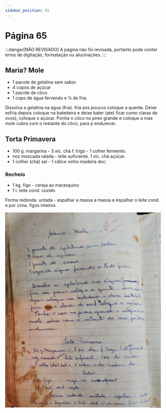 ```yaml
---
sidebar_position: 65
---
```

# Página 65
:::danger[NÃO REVISADO]
A página não foi revisada, portanto pode conter erros de digitação, formatação ou alucinações.
:::
## Maria? Mole

*   1 pacote de gelatina sem sabor.
*   4 copos de açúcar
*   1 pacote de côco
*   1 copo de água fervendo e ½ de fria.

Dissolva a gelatina na água (fria).
fria aos poucos coloque a quente. Deixe esfria
depois coloque na batedeira e deixe bater (ate)
ficar como claras de ovos), coloque o açúcar.
Ponha o côco no pirex grande e coloque a mas
mole cubra com o restante do côco, para p
endurecer.

## Torta Primavera

*   100 g. margarina - 3 xic. chá f. trigo - 1 colher fermento.
*   noz moscada ralada - leite suficiente. 1 xic. chá açúcar.
*   1 colher (chá) sal - 1 cálice vinho madeira doc.

### Recheio

*   1 kg. figo - cereja ao marasquino
*   1 l. leite cond. cozido

Forma redonda. untada - espalhar a massa
a massa e espalhar o leite cond. e por cima. figos inteiros

![imagem base](./images/page_65.png)